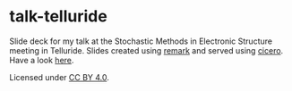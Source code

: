 # talk-telluride

Slide deck for my talk at the Stochastic Methods in Electronic Structure
meeting in Telluride.
Slides created using [remark] and served using [cicero]. Have a look [here].

Licensed under [CC BY 4.0].

[remark]: https://github.com/gnab/remark
[cicero]: https://github.com/bast/cicero
[here]: https://cicero.xyz/v3/remark/0.14.0/github.com/robertodr/talk-telluride/master/talk.md/?style=rainbow
[CC BY 4.0]: https://creativecommons.org/licenses/by/4.0/
